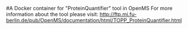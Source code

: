 #A Docker container for "ProteinQuantifier" tool in OpenMS
For more information about the tool please visit:
http://ftp.mi.fu-berlin.de/pub/OpenMS/documentation/html/TOPP_ProteinQuantifier.html

